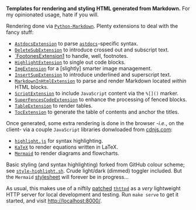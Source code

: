 **Templates for rendering and styling HTML generated from Markdown.** For my opinionated
usage, hate if you will.

Rendering done via [`Python-Markdown`](https://python-markdown.github.io/). Plenty
extensions to deal with the fancy stuff:

* [`AstdocsExtension`](https://github.com/carnarez/markdown-astdocs/) to parse
  [`astdocs`](https://github.com/carnarez/astdocs/)-specific syntax.
* [`DeleteSubExtension`](https://facelessuser.github.io/pymdown-extensions/extensions/tilde/)
  to introduce crossed out and subscript text.
* [`FootonesExtension1](https://python-markdown.github.io/extensions/footnotes/) to
  handle, well, footnotes.
* [`HighlightExtension`](https://facelessuser.github.io/pymdown-extensions/extensions/highlight/)
  to single out code blocks.
* [`ImgExtension`](https://github.com/carnarez/markdown-img/) for a [slightly] smarter
  image management.
* [`InsertSupExtension`](https://facelessuser.github.io/pymdown-extensions/extensions/caret/)
  to introduce underlined and superscript text.
* [`MarkdownInHtmlExtension`](https://python-markdown.github.io/extensions/md_in_html/)
  to parse and render Markdown located *within* HTML blocks.
* [`ScriptExtension`](https://github.com/carnarez/markdown-script) to include
  `JavaScript` content via the `%[]()` marker.
* [`SuperFencesCodeExtension`](https://facelessuser.github.io/pymdown-extensions/extensions/superfences/)
  to enhance the processing of fenced blocks.
* [`TableExtension`](https://python-markdown.github.io/extensions/tables/) to render
  tables.
* [`TocExtension`](https://python-markdown.github.io/extensions/toc/) to generate the
  table of contents and anchor the titles.

Once generated, some extra rendering is done in the browser -*i.e.*, on the client- via
a couple `JavaScript` libraries donwloaded from [cdnjs.com](https://cdnjs.com/):

* [`highlight.js`](https://highlightjs.org/) for syntax highlighting.
* [`KaTeX`](https://katex.org/) to render equations written in LaTeX.
* [`Mermaid`](https://mermaidjs.github.io/) to render diagrams and flowcharts.

Basic styling (and syntax highlighting) forked from GitHub colour scheme; see
[`style-highlight.sh`](style-highlight.sh). Crude light/dark (dimmed) toggler included.
But the `Mermaid` [stylesheet](style-mermaid.css) will forever be in progress...

As usual, this makes use of a niftily
[patched](https://blog.oddbit.com/post/2015-01-04-building-a-minimal-web-server-for-testing-kubernetes/)
[`thttpd`](https://acme.com/software/thttpd/) as a *very* lightweight HTTP
server for local development and testing. Run `make serve` to get it started, and visit
[http://localhost:8000/](http://localhost:8000/).
